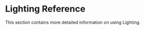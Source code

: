 Lighting Reference
==================

This section contains more detailed information on using Lighting.


